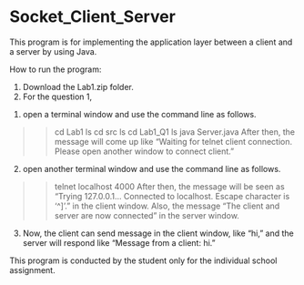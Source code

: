 # Socket_Client_Server
This program is for implementing the application layer between a client and a server by using Java.

How to run the program:

1. Download the Lab1.zip folder.
2. For the question 1,
1) open a terminal window and use the command line as follows.
>> cd Lab1
>> ls
>> cd src
>> ls
>> cd Lab1_Q1
>> ls
>> java Server.java
After then, the message will come up like “Waiting for telnet client connection. Please open
another window to connect client.”
2) open another terminal window and use the command line as follows.
 >> telnet localhost 4000
After then, the message will be seen as “Trying 127.0.0.1… Connected to localhost.
Escape character is ‘^]’.” in the client window. Also, the message “The client and server are now
connected” in the server window.
3) Now, the client can send message in the client window, like “hi,” and the server will respond
like “Message from a client: hi.”


This program is conducted by the student only for the individual school assignment.
